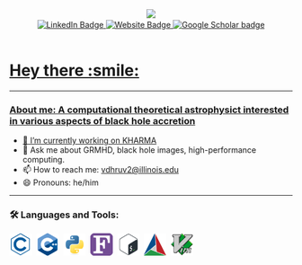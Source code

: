 
<div id="header" align="center">
  <img src="https://github.com/user-attachments/assets/0f9784b4-b550-494a-9e31-d8aa04361cb7"/>

  <div id="badges">
    <a href="www.linkedin.com/in/vedant-dhruv-8428552b9">
      <img src="https://img.shields.io/badge/LinkedIn-blue?style=for-the-badge&logo=linkedin&logoColor=white" alt="LinkedIn Badge"/>
    </a>
    <a href="https://vedantdhruv96.github.io/">
      <img src="https://img.shields.io/badge/website-000000?style=for-the-badge&logo=About.me&logoColor=white" alt="Website Badge"/>
    </a>
    <a href="https://scholar.google.com/citations?user=Ghz0ZWoAAAAJ&hl=en">
      <img src="https://img.shields.io/badge/Google_Scholar-4285F4?style=for-the-badge&logo=google-scholar&logoColor=white" alt="Google Scholar badge"/>
<!--     </a>
     <a href="https://orcid.org/0000-0001-6765-877X">
      <img src="https://img.shields.io/badge/orcid-A6CE39?style=for-the-badge&logo=orcid&logoColor=white" alt="ORCID badge"/>
    </a> -->
  </div>

  <img src="https://komarev.com/ghpvc/?username=vedantdhruv96&style=flat-square&color=blue" alt=""/>

  <div id="toc" style="text-align: left;">
    <ul style="list-style: none; padding-left: 0;">
      <summary>
        <h1 style="text-align: left;"> Hey there :smile: </h1>
      </summary>
    </ul>
  </div>
</div>

---- 
### About me: A computational theoretical astrophysict interested in various aspects of black hole accretion

- 🔭 I’m currently working on [KHARMA](https://github.com/AFD-Illinois/kharma)
- 💬 Ask me about GRMHD, black hole images, high-performance computing.
- 📫 How to reach me: vdhruv2@illinois.edu
- 😄 Pronouns: he/him

---
### :hammer_and_wrench: Languages and Tools:

<div>
  <img src="https://github.com/devicons/devicon/blob/master/icons/c/c-line.svg" title="C" alt="C" width="40" height="40"/>&nbsp;
  <img src="https://github.com/devicons/devicon/blob/master/icons/cplusplus/cplusplus-original.svg" title="C++" alt="C++" width="40" height="40"/>&nbsp;
  <img src="https://github.com/devicons/devicon/blob/master/icons/python/python-original.svg" title="Python" alt="Python" width="40" height="40"/>&nbsp;
  <img src="https://github.com/devicons/devicon/blob/master/icons/fortran/fortran-original.svg" title="Fortran" alt="Fortran" width="Fortran" height="40"/>&nbsp;
  <img src="https://github.com/devicons/devicon/blob/master/icons/bash/bash-original.svg" title="bash" alt="bash" width="40" height="40"/>&nbsp;
  <img src="https://github.com/devicons/devicon/blob/master/icons/cmake/cmake-original.svg" title="cmake" alt="cmake" width="40" height="40"/>&nbsp;
  <img src="https://github.com/devicons/devicon/blob/master/icons/vim/vim-original.svg" title="vim" alt="vim" height="40"/>&nbsp;
</div>

<!---
---
### :fire: My stats: 

[![GitHub Streak](https://github-readme-streak-stats.herokuapp.com?user=vedantdhruv96)](https://git.io/streak-stats)
-->
